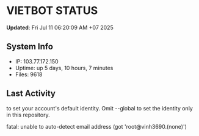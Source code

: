 # VIETBOT STATUS
**Updated**: Fri Jul 11 06:20:09 AM +07 2025

## System Info
- IP: 103.77.172.150
- Uptime: up 5 days, 10 hours, 7 minutes
- Files: 9618

## Last Activity

to set your account's default identity.
Omit --global to set the identity only in this repository.

fatal: unable to auto-detect email address (got 'root@vinh3690.(none)')
